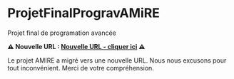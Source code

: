 # ProjetFinalProgravAMiRE
Projet final de programation avancée



**⚠️ Nouvelle URL : [Nouvelle URL - cliquer ici]([http://18.133.114.32:8080/AMIRE/Controlleur]) ⚠️**

Le projet AMIRE a migré vers une nouvelle URL. Nous nous excusons pour tout inconvénient. Merci de votre compréhension.
